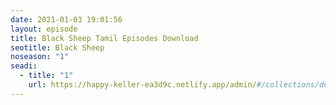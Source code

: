```yaml
---
date: 2021-01-03 19:01:56
layout: episode
title: Black Sheep Tamil Episodes Download
seotitle: Black Sheep
noseason: "1"
seadi:
  - title: "1"
    url: https://happy-keller-ea3d9c.netlify.app/admin/#/collections/demoda/new
---
```

